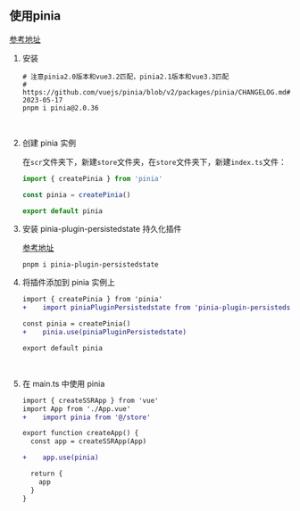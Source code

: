 ## 使用pinia

[参考地址](https://pinia.vuejs.org/zh/getting-started.html)

1. 安装

   ```shell
   # 注意pinia2.0版本和vue3.2匹配，pinia2.1版本和vue3.3匹配
   # https://github.com/vuejs/pinia/blob/v2/packages/pinia/CHANGELOG.md#210-2023-05-17
   pnpm i pinia@2.0.36
   ```

   ​

2. 创建 pinia 实例

   在`scr`文件夹下，新建`store`文件夹，在`store`文件夹下，新建`index.ts`文件：

   ```ts
   import { createPinia } from 'pinia'

   const pinia = createPinia()

   export default pinia
   ```

3. 安装 pinia-plugin-persistedstate 持久化插件

   [参考地址](https://prazdevs.github.io/pinia-plugin-persistedstate/zh/guide/#%E5%AE%89%E8%A3%85)

   ```shell
   pnpm i pinia-plugin-persistedstate
   ```

4. 将插件添加到 pinia 实例上

   ```diff
   import { createPinia } from 'pinia'
   +	import piniaPluginPersistedstate from 'pinia-plugin-persistedstate'

   const pinia = createPinia()
   +	pinia.use(piniaPluginPersistedstate)

   export default pinia
   ```

   ​

5. 在 main.ts 中使用 pinia

   ```diff
   import { createSSRApp } from 'vue'
   import App from './App.vue'
   +	import pinia from '@/store'

   export function createApp() {
     const app = createSSRApp(App)

   +	app.use(pinia)

     return {
       app
     }
   }
   ```

   ​

